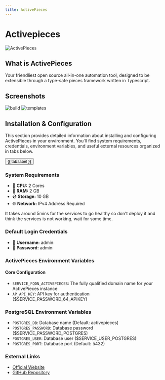 ```yaml
---
title: ActivePieces
---
```


# Activepieces

![ActivePieces](/images/services/activepieces0.png)

## What is ActivePieces

Your friendliest open source all-in-one automation tool, designed to be extensible through a type-safe pieces framework written in Typescript.

## Screenshots

![build](/images/services/activepieces1.gif)
![templates](/images/services/activepieces2.gif)

## Installation & Configuration

This section provides detailed information about installing and configuring ActivePieces in your environment. You'll find system requirements, credentials, environment variables, and useful external resources organized in tabs below.

<script setup>
import { ref } from 'vue'

const activeTab = ref('general')
const tabs = [
  { id: 'general', label: 'Overview & Requirements' },
  { id: 'credentials', label: 'Default Credentials' },
  { id: 'activepieces-env', label: 'ActivePieces Environment' },
  { id: 'postgres-env', label: 'PostgreSQL Environment' },
  { id: 'links', label: 'External Links' }
]
</script>

<div class="tabs-container">
  <div class="tabs-header">
    <button
      v-for="tab in tabs"
      :key="tab.id"
      @click="activeTab = tab.id"
      :class="['tab-button', { active: activeTab === tab.id }]"
    >
      {{ tab.label }}
    </button>
  </div>
  <div class="tab-content">
    <div v-show="activeTab === 'general'">
      <h3>System Requirements</h3>
      <ul>
        <li>🔲 <strong>CPU:</strong> 2 Cores</li>
        <li>💾 <strong>RAM:</strong> 2 GB</li>
        <li>💿 <strong>Storage:</strong> 10 GB</li>
        <li>🌐 <strong>Network:</strong> IPv4 Address Required</li>
      </ul>
      <div class="warning">
        <p>It takes around 5mins for the services to go healthy so don't deploy it and think the services is not working, wait for some time.</p>
      </div>
    </div>
    <div v-show="activeTab === 'credentials'">
      <h3>Default Login Credentials</h3>
      <ul>
        <li>👤 <strong>Username:</strong> admin</li>
        <li>🔑 <strong>Password:</strong> admin</li>
      </ul>
    </div>
    <div v-show="activeTab === 'activepieces-env'">
      <h3>ActivePieces Environment Variables</h3>
      <h4>Core Configuration</h4>
      <ul>
        <li><code>SERVICE_FQDN_ACTIVEPIECES</code>: The fully qualified domain name for your ActivePieces instance</li>
        <li><code>AP_API_KEY</code>: API key for authentication ($SERVICE_PASSWORD_64_APIKEY)</li>
      </ul>
    </div>
    <div v-show="activeTab === 'postgres-env'">
      <h3>PostgreSQL Environment Variables</h3>
      <ul>
        <li><code>POSTGRES_DB</code>: Database name (Default: activepieces)</li>
        <li><code>POSTGRES_PASSWORD</code>: Database password ($SERVICE_PASSWORD_POSTGRES)</li>
        <li><code>POSTGRES_USER</code>: Database user ($SERVICE_USER_POSTGRES)</li>
        <li><code>POSTGRES_PORT</code>: Database port (Default: 5432)</li>
      </ul>
    </div>
    <div v-show="activeTab === 'links'">
      <h3>External Links</h3>
      <ul>
        <li><a href="https://www.activepieces.com?utm_source=coolify.io" target="_blank">Official Website</a></li>
        <li><a href="https://github.com/activepieces/activepieces?utm_source=coolify.io" target="_blank">GitHub Repository</a></li>
      </ul>
    </div>
  </div>
</div>

<style>
.tabs-container {
  @apply my-6;
}

.tabs-header {
  @apply flex gap-2 border-b border-[var(--vp-c-divider)] mb-4;
  overflow-x: auto;
  scrollbar-width: thin;
  scrollbar-color: var(--vp-c-divider) transparent;
}

.tabs-header::-webkit-scrollbar {
  width: 6px;
  height: 6px;
}

.tabs-header::-webkit-scrollbar-thumb {
  background-color: var(--vp-c-divider);
  border-radius: 3px;
}

.tabs-header::-webkit-scrollbar-track {
  background-color: transparent;
}

.tab-button {
  @apply px-4 py-2 text-sm font-medium relative transition-colors duration-200 whitespace-nowrap;
  color: var(--vp-c-text-2);
}

.tab-button:hover {
  color: var(--vp-c-text-1);
}

.tab-button.active {
  color: var(--vp-c-brand);
}

.tab-button.active::after {
  content: '';
  @apply absolute bottom-0 left-0 w-full h-0.5;
  background-color: var(--vp-c-brand);
}

.tab-content {
  @apply p-4 rounded-b-lg;
  background-color: var(--vp-c-bg-soft);
  overflow-y: auto;
  max-height: 80vh;
  scrollbar-width: thin;
  scrollbar-color: var(--vp-c-divider) transparent;
}

.tab-content::-webkit-scrollbar {
  width: 6px;
  height: 6px;
}

.tab-content::-webkit-scrollbar-thumb {
  background-color: var(--vp-c-divider);
  border-radius: 3px;
}

.tab-content::-webkit-scrollbar-track {
  background-color: transparent;
}

.warning {
  @apply p-4 rounded-lg mt-4;
  background-color: var(--vp-c-yellow-dimm);
  color: var(--vp-c-yellow);
}
</style>